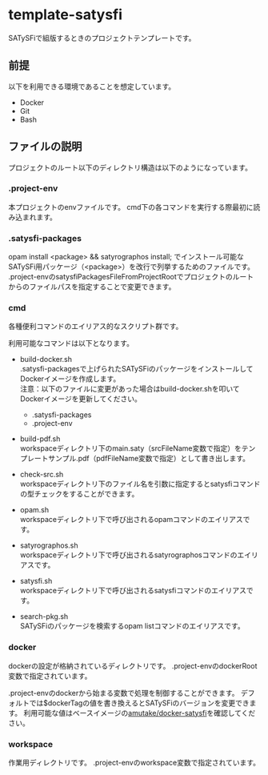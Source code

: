 # template-satysfi
SATySFiで組版するときのプロジェクトテンプレートです。

## 前提
以下を利用できる環境であることを想定しています。

* Docker
* Git
* Bash

## ファイルの説明
プロジェクトのルート以下のディレクトリ構造は以下のようになっています。
### .project-env
本プロジェクトのenvファイルです。
cmd下の各コマンドを実行する際最初に読み込まれます。

### .satysfi-packages
opam install \<package\> && satyrographos install;
でインストール可能なSATySFi用パッケージ（\<package\>）を改行で列挙するためのファイルです。
.project-envのsatysfiPackagesFileFromProjectRootでプロジェクトのルートからのファイルパスを指定することで変更できます。

### cmd
各種便利コマンドのエイリアス的なスクリプト群です。

利用可能なコマンドは以下となります。

* build-docker.sh<br/>.satysfi-packagesで上げられたSATySFiのパッケージをインストールしてDockerイメージを作成します。<br/>
注意：以下のファイルに変更があった場合はbuild-docker.shを叩いてDockerイメージを更新してください。
    * .satysfi-packages
    * .project-env

* build-pdf.sh<br/>workspaceディレクトリ下のmain.saty（srcFileName変数で指定）をテンプレートサンプル.pdf（pdfFileName変数で指定）として書き出します。
* check-src.sh<br/>workspaceディレクトリ下のファイル名を引数に指定するとsatysfiコマンドの型チェックをすることができます。
* opam.sh<br/>workspaceディレクトリ下で呼び出されるopamコマンドのエイリアスです。
* satyrographos.sh<br/>workspaceディレクトリ下で呼び出されるsatyrographosコマンドのエイリアスです。
* satysfi.sh<br/>workspaceディレクトリ下で呼び出されるsatysfiコマンドのエイリアスです。
* search-pkg.sh<br/>SATySFiのパッケージを検索するopam listコマンドのエイリアスです。

### docker
dockerの設定が格納されているディレクトリです。
.project-envのdockerRoot変数で指定されています。

.project-envのdockerから始まる変数で処理を制御することができます。
デフォルトでは$dockerTagの値を書き換えるとSATySFiのバージョンを変更できます。
利用可能な値はベースイメージの[amutake/docker-satysfi](https://github.com/amutake/docker-satysfi)を確認してください。

### workspace
作業用ディレクトリです。
.project-envのworkspace変数で指定されています。

